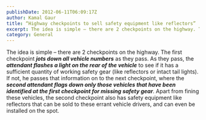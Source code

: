 ```yaml
---
publishDate: 2012-06-11T06:09:17Z
author: Kamal Gaur
title: “Highway checkpoints to sell safety equipment like reflectors” 
excerpt: The idea is simple – there are 2 checkpoints on the highway. The first checkpoint jots down all vehicle numbers as they pass. As they… 
category: General
---
```


The idea is simple – there are 2 checkpoints on the highway. The first checkpoint **_jots down all vehicle numbers_** as they pass. As they pass, the **_attendant flashes a light on the rear of the vehicle_** to see if it has a sufficient quantity of working safety gear (like reflectors or intact tail lights). If not, he passes that information on to the next checkpoint, where the **_second attendant flags down only those vehicles that have been identified at the first checkpoint for missing safety gear_**. Apart from fining these vehicles, the second checkpoint also has safety equipment like reflectors that can be sold to these errant vehicle drivers, and can even be installed on the spot.
